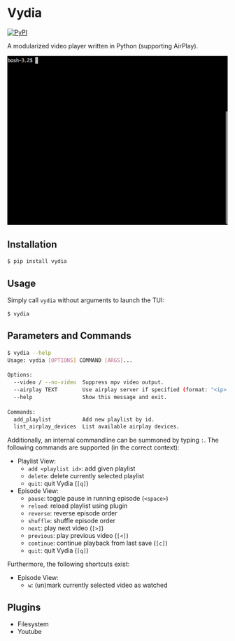 # Vydia

[![PyPI](https://img.shields.io/pypi/v/vydia.svg?style=flat)](https://pypi.python.org/pypi/vydia)

A modularized video player written in Python (supporting AirPlay).


![Vydia-gif](docs/vydia.gif)


## Installation

```bash
$ pip install vydia
```

## Usage

Simply call `vydia` without arguments to launch the TUI:

```bash
$ vydia
```

## Parameters and Commands

```bash
$ vydia --help
Usage: vydia [OPTIONS] COMMAND [ARGS]...

Options:
  --video / --no-video  Suppress mpv video output.
  --airplay TEXT        Use airplay server if specified (format: "<ip>:<port>").
  --help                Show this message and exit.

Commands:
  add_playlist          Add new playlist by id.
  list_airplay_devices  List available airplay devices.
```

Additionally, an internal commandline can be summoned by typing `:`.
The following commands are supported (in the correct context):
* Playlist View:
  * `add <playlist id>`: add given playlist
  * `delete`: delete currently selected playlist
  * `quit`: quit Vydia (`[q]`)
* Episode View:
  * `pause`: toggle pause in running episode (`<space>`)
  * `reload`: reload playlist using plugin
  * `reverse`: reverse episode order
  * `shuffle`: shuffle episode order
  * `next`: play next video (`[>]`)
  * `previous`: play previous video (`[<]`)
  * `continue`: continue playback from last save (`[c]`)
  * `quit`: quit Vydia (`[q]`)

Furthermore, the following shortcuts exist:
* Episode View:
  * `w`: (un)mark currently selected video as watched

## Plugins

* Filesystem
* Youtube
